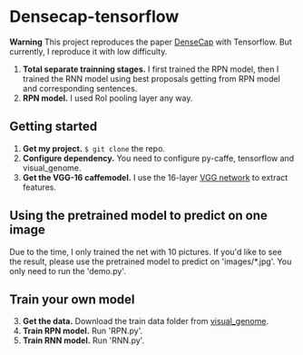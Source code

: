 # Densecap-tensorflow

**Warning**
This project reproduces the paper [DenseCap](https://arxiv.org/pdf/1511.07571.pdf) with Tensorflow. But currently, I reproduce it with low difficulty.

1. **Total separate trainning stages.** I first trained the RPN model, then I trained the RNN model using best proposals getting from RPN model and corresponding sentences.
2. **RPN model.** I used RoI pooling layer any way.

## Getting started

1. **Get my project.** `$ git clone` the repo.
2. **Configure dependency.** You need to configure py-caffe, tensorflow and visual_genome. 
4. **Get the VGG-16 caffemodel.** I use the 16-layer [VGG network](http://www.robots.ox.ac.uk/~vgg/research/very_deep/) to extract features.

## Using the pretrained model to predict on one image

Due to the time, I only trained the net with 10 pictures. If you'd like to see the result, please use the pretrained model to predict on 'images/*.jpg'. You only need to run the 'demo.py'.

## Train your own model
3. **Get the data.** Download the train data folder from [visual_genome](http://visualgenome.org/).
1. **Train RPN model.** Run 'RPN.py'.
2. **Train RNN model.** Run 'RNN.py'.
